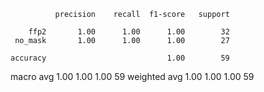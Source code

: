               precision    recall  f1-score   support

        ffp2       1.00      1.00      1.00        32
     no_mask       1.00      1.00      1.00        27

    accuracy                           1.00        59
   macro avg       1.00      1.00      1.00        59
weighted avg       1.00      1.00      1.00        59